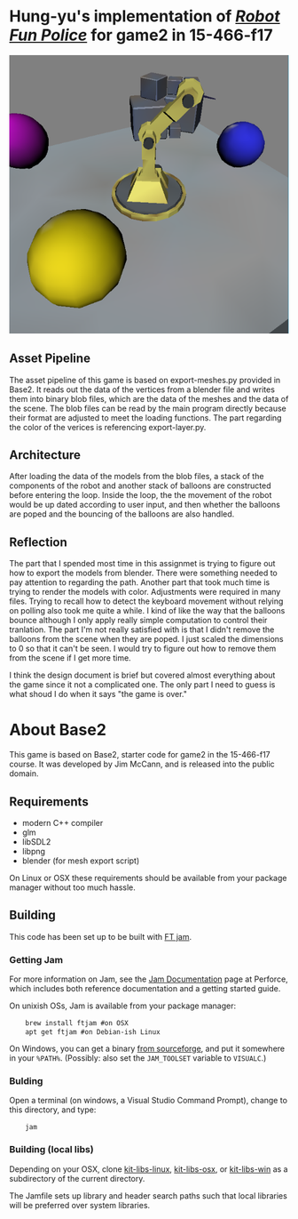 # Hung-yu's implementation of [*Robot Fun Police*](http://graphics.cs.cmu.edu/courses/15-466-f17/game2-designs/jmccann/) for game2 in 15-466-f17

![alt text](https://github.com/heyimglory/15-466-f17-base2/blob/master/screenshots/move.png)

## Asset Pipeline

The asset pipeline of this game is based on export-meshes.py provided in Base2. It reads out the data of the vertices from a blender file and writes them into binary blob files, which are the data of the meshes and the data of the scene. The blob files can be read by the main program directly because their format are adjusted to meet the loading functions. The part regarding the color of the verices is referencing export-layer.py.

## Architecture

After loading the data of the models from the blob files, a stack of the components of the robot and another stack of balloons are constructed before entering the loop. Inside the loop, the the movement of the robot would be up dated according to user input, and then whether the balloons are poped and the bouncing of the balloons are also handled.

## Reflection

The part that I spended most time in this assignmet is trying to figure out how to export the models from blender. There were something needed to pay attention to regarding the path. Another part that took much time is trying to render the models with color. Adjustments were required in many files. Trying to recall how to detect the keyboard movement without relying on polling also took me quite a while. I kind of like the way that the balloons bounce although I only apply really simple computation to control their tranlation. The part I'm not really satisfied with is that I didn't remove the balloons from the scene when they are poped. I just scaled the dimensions to 0 so that it can't be seen. I would try to figure out how to remove them from the scene if I get more time.

I think the design document is brief but covered almost everything about the game since it not a complicated one. The only part I need to guess is what shoud I do when it says "the game is over."

# About Base2

This game is based on Base2, starter code for game2 in the 15-466-f17 course. It was developed by Jim McCann, and is released into the public domain.

## Requirements

 - modern C++ compiler
 - glm
 - libSDL2
 - libpng
 - blender (for mesh export script)

On Linux or OSX these requirements should be available from your package manager without too much hassle.

## Building

This code has been set up to be built with [FT jam](https://www.freetype.org/jam/).

### Getting Jam

For more information on Jam, see the [Jam Documentation](https://www.perforce.com/documentation/jam-documentation) page at Perforce, which includes both reference documentation and a getting started guide.

On unixish OSs, Jam is available from your package manager:
```
	brew install ftjam #on OSX
	apt get ftjam #on Debian-ish Linux
```

On Windows, you can get a binary [from sourceforge](https://sourceforge.net/projects/freetype/files/ftjam/2.5.2/ftjam-2.5.2-win32.zip/download),
and put it somewhere in your `%PATH%`.
(Possibly: also set the `JAM_TOOLSET` variable to `VISUALC`.)

### Bulding
Open a terminal (on windows, a Visual Studio Command Prompt), change to this directory, and type:
```
	jam
```

### Building (local libs)

Depending on your OSX, clone 
[kit-libs-linux](https://github.com/ixchow/kit-libs-linux),
[kit-libs-osx](https://github.com/ixchow/kit-libs-osx),
or [kit-libs-win](https://github.com/ixchow/kit-libs-win)
as a subdirectory of the current directory.

The Jamfile sets up library and header search paths such that local libraries will be preferred over system libraries.
